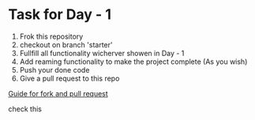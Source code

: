 # Task for Day - 1 

1. Frok this repository
2. checkout on branch 'starter'
3. Fullfill all functionality wicherver showen in Day - 1
4. Add reaming functionality to make the project complete (As you wish)
5. Push your done code 
6. Give a pull request to this repo

[Guide for fork and pull request](https://docs.github.com/en/github/collaborating-with-issues-and-pull-requests/proposing-changes-to-your-work-with-pull-requests/creating-a-pull-request-from-a-fork)

check this
